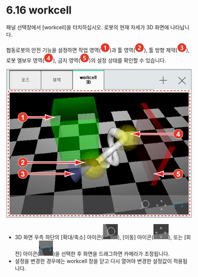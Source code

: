 # 6.16 workcell

패널 선택창에서 \[workcell\]을 터치하십시오. 로봇의 현재 자세가 3D 화면에 나타납니다.

협동로봇의 안전 기능을 설정하면 작업 영역\(![](../.gitbook/assets/c1.png)\)과 툴 영역\(![](../.gitbook/assets/c2.png)\), 툴 방향 제약\(![](../.gitbook/assets/c3.png)\), 로봇 엘보우 영역\(![](../.gitbook/assets/c4.png)\), 금지 영역\(![](../.gitbook/assets/c5.png)\)의 설정 상태를 확인할 수 있습니다.

![그림 48 workcell모니터링](../.gitbook/assets/image%20%28174%29.png)

* 3D 화면 우측 하단의 \[확대/축소\] 아이콘\(![](../.gitbook/assets/wc-zoom.png)\), \[이동\] 아이콘\(![](../.gitbook/assets/wc-pan.png)\), 또는 \[회전\] 아이콘\(![](../.gitbook/assets/wc-rotate.png)\)을 선택한 후 화면을 드래그하면 카메라가 조정됩니다.
* 설정을 변경한 경우에는 workcell 창을 닫고 다시 열어야 변경한 설정값이 적용됩니다.

